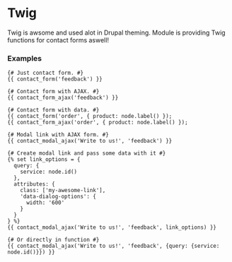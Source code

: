 # Twig

Twig is awsome and used alot in Drupal theming. Module is providing Twig
functions for contact forms aswell!

### Examples

```twig
{# Just contact form. #}
{{ contact_form('feedback') }}

{# Contact form with AJAX. #}
{{ contact_form_ajax('feedback') }}

{# Contact form with data. #}
{{ contact_form('order', { product: node.label() });
{{ contact_form_ajax('order', { product: node.label() });

{# Modal link with AJAX form. #}
{{ contact_modal_ajax('Write to us!', 'feedback') }}

{# Create modal link and pass some data with it #}
{% set link_options = {
  query: {
    service: node.id()
  },
  attributes: {
    class: ['my-awesome-link'],
    'data-dialog-options': {
      width: '600'
    }
  }
} %}
{{ contact_modal_ajax('Write to us!', 'feedback', link_options) }}

{# Or directly in function #}
{{ contact_modal_ajax('Write to us!', 'feedback', {query: {service: node.id()}}) }}
```
